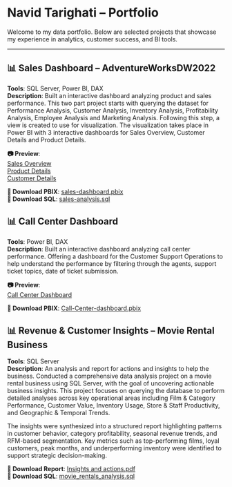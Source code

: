# Navid Tarighati – Portfolio

Welcome to my data portfolio. Below are selected projects that showcase my experience in analytics, customer success, and BI tools.

---

## 📊 Sales Dashboard – AdventureWorksDW2022

**Tools**: SQL Server, Power BI, DAX  
**Description**: Built an interactive dashboard analyzing product and sales performance. 
This two part project starts with querying the dataset for Performance Analysis, Customer Analysis, Inventory Analysis, Profitability Analysis, Employee Analysis and Marketing Analysis.
Following this step, a view is created to use for visualization. 
The visualization takes place in Power BI with 3 interactive dashboards for Sales Overview, Customer Details and Product Details.

**📷 Preview**:  
[Sales Overview](./screenshots/sales-overview.png)  
[Product Details](./screenshots/product-details.png)  
[Customer Details](./screenshots/customer-details.png)

**🔗 Download PBIX**: [sales-dashboard.pbix](./pbix/sales-dashboard.pbix) <br>
**🔗 Download SQL**: [sales-analysis.sql](./SQL/analysis.sql)

## 📊 Call Center Dashboard

**Tools**:  Power BI, DAX  
**Description**: Built an interactive dashboard analyzing call center performance. 
Offering a dashboard for the Customer Support Operations to help understand the performance by filtering through the agents, support ticket topics, date of ticket submission.

**📷 Preview**:  
[Call Center Dashboard](./screenshots/Call_Center.png)

**🔗 Download PBIX**: [Call-Center-dashboard.pbix](./pbix/Call_Center_Dashboard.pbix)

## 📊 Revenue & Customer Insights – Movie Rental Business

**Tools**: SQL Server  
**Description**: An analysis and report for actions and insights to help the business. 
Conducted a comprehensive data analysis project on a movie rental business using SQL Server, with the goal of uncovering actionable business insights.
This project focuses on querying the database to perform detailed analyses across key operational areas including Film & Category Performance, Customer Value, Inventory Usage, Store & Staff Productivity, and Geographic & Temporal Trends.

The insights were synthesized into a structured report highlighting patterns in customer behavior, category profitability, seasonal revenue trends, and RFM-based segmentation. Key metrics such as top-performing films, loyal customers, peak months, and underperforming inventory were identified to support strategic decision-making.

**🔗 Download Report**:  [Insights and actions.pdf](./reports/Insights%20and%20actions.pdf) <br>
**🔗 Download SQL**: [movie_rentals_analysis.sql](./SQL/movie_rentals_analysis.sql)

